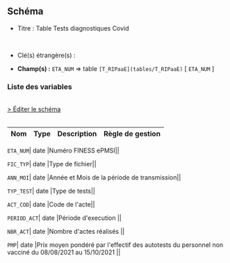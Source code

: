 ## Schéma


- Titre : Table  Tests diagnostiques Covid
<br />



- Clé(s) étrangère(s) : <br />

- **Champ(s) :** `ETA_NUM`
  => table `[T_RIPaaE](tables/T_RIPaaE)` [ `ETA_NUM` ]<br />

 
### Liste des variables
<br />
<div>
    <a href="https://gitlab.com/healthdatahub/applications-du-hdh/schema-snds/-/tree/master/schemas/T_RIPaaSUP_DSC/T_RIPaaSUP_DSC.json"
       target="_blank" rel="noopener noreferrer">> Éditer le schéma</a>
</div>
<br />

Nom | Type | Description | Règle de gestion
-|-|-|-



`ETA_NUM`| date |Numéro FINESS ePMSI||

`FIC_TYP`| date |Type de fichier||

`ANN_MOI`| date |Année et Mois de la période de transmission||

`TYP_TEST`| date |Type de tests||

`ACT_COD`| date |Code de l'acte||

`PERIOD_ACT`| date |Période d'execution ||

`NBR_ACT`| date |Nombre d'actes réalisés ||

`PMP`| date |Prix moyen pondéré par l'effectif des autotests du personnel non vacciné du 08/08/2021 au 15/10/2021 ||
